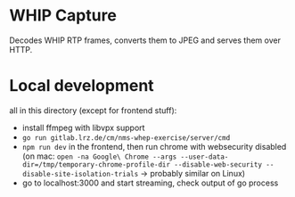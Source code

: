 # WHIP Capture

Decodes WHIP RTP frames, converts them to JPEG and serves them over HTTP.

# Local development

all in this directory (except for frontend stuff):

* install ffmpeg with libvpx support
* `go run gitlab.lrz.de/cm/nms-whep-exercise/server/cmd`
* `npm run dev` in the frontend, then run chrome with websecurity disabled
  (on mac: `open -na Google\ Chrome --args --user-data-dir=/tmp/temporary-chrome-profile-dir --disable-web-security
  --disable-site-isolation-trials` -> probably similar on Linux)
* go to localhost:3000 and start streaming, check output of go process
